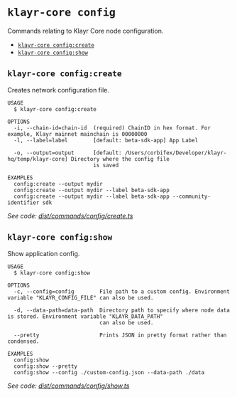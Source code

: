`klayr-core config`
===================

Commands relating to Klayr Core node configuration.

* [`klayr-core config:create`](#klayr-core-configcreate)
* [`klayr-core config:show`](#klayr-core-configshow)

## `klayr-core config:create`

Creates network configuration file.

```
USAGE
  $ klayr-core config:create

OPTIONS
  -i, --chain-id=chain-id  (required) ChainID in hex format. For example, Klayr mainnet mainchain is 00000000
  -l, --label=label        [default: beta-sdk-app] App Label

  -o, --output=output      [default: /Users/corbifex/Developer/klayr-hq/temp/klayr-core] Directory where the config file
                           is saved

EXAMPLES
  config:create --output mydir
  config:create --output mydir --label beta-sdk-app
  config:create --output mydir --label beta-sdk-app --community-identifier sdk
```

_See code: [dist/commands/config/create.ts](https://github.com/klayrhq/klayr-core/blob/v4.1.4-alpha.3/dist/commands/config/create.ts)_

## `klayr-core config:show`

Show application config.

```
USAGE
  $ klayr-core config:show

OPTIONS
  -c, --config=config        File path to a custom config. Environment variable "KLAYR_CONFIG_FILE" can also be used.

  -d, --data-path=data-path  Directory path to specify where node data is stored. Environment variable "KLAYR_DATA_PATH"
                             can also be used.

  --pretty                   Prints JSON in pretty format rather than condensed.

EXAMPLES
  config:show
  config:show --pretty
  config:show --config ./custom-config.json --data-path ./data
```

_See code: [dist/commands/config/show.ts](https://github.com/klayrhq/klayr-core/blob/v4.1.4-alpha.3/dist/commands/config/show.ts)_
